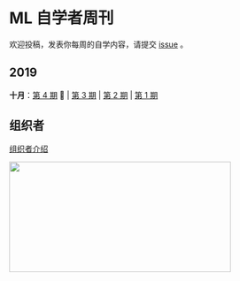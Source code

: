 # ML 自学者周刊 

欢迎投稿，发表你每周的自学内容，请提交 [issue](https://github.com/Dikea/ML-SelfStudy-Weekly/issues) 。

## 2019

**十月**：[第 4 期](docs/doc_004.md) :high_brightness: | [第 3 期](docs/doc_003.md) | [第 2 期](docs/doc_002.md) | [第 1 期](docs/doc_001.md)

## 组织者

[组织者介绍](https://mp.weixin.qq.com/s/FBmYWfdh8Vi5NnVmt6M82Q)

<a href="url"><img src="https://mmbiz.qpic.cn/mmbiz_png/icmWrEONNM8XxPzBBx0ybWehZuibAh67P2y6YG0V6ZPmeTng5EetPCibiaSEneqoMeyIhbhaNSZ4IXA2v4XyyARicew/640?wx_fmt=png&wxfrom=5&wx_lazy=1&wx_co=1" align="left" height="200" width="400" ></a>
